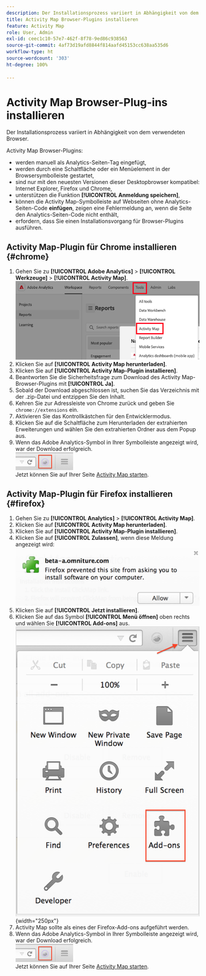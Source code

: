 ```yaml
---
description: Der Installationsprozess variiert in Abhängigkeit von dem verwendeten Browser.
title: Activity Map Browser-Plugins installieren
feature: Activity Map
role: User, Admin
exl-id: ceec1c10-57e7-462f-8f78-9ed86c938563
source-git-commit: 4af73d19afd8844f814aafd45153cc638aa535d6
workflow-type: ht
source-wordcount: '303'
ht-degree: 100%

---
```


# Activity Map Browser-Plug-ins installieren 

Der Installationsprozess variiert in Abhängigkeit von dem verwendeten Browser.

Activity Map Browser-Plugins:

* werden manuell als Analytics-Seiten-Tag eingefügt,
* werden durch eine Schaltfläche oder ein Menüelement in der Browsersymbolleiste gestartet,
* sind nur mit den neuesten Versionen dieser Desktopbrowser kompatibel: Internet Explorer, Firefox und Chrome,
* unterstützen die Funktion **[!UICONTROL Anmeldung speichern]**,
* können die Activity Map-Symbolleiste auf Webseiten ohne Analytics-Seiten-Code **einfügen**, zeigen eine Fehlermeldung an, wenn die Seite den Analytics-Seiten-Code nicht enthält,
* erfordern, dass Sie einen Installationsvorgang für Browser-Plugins ausführen.

## Activity Map-Plugin für Chrome installieren {#chrome}

1. Gehen Sie zu **[!UICONTROL Adobe Analytics]** > **[!UICONTROL Werkzeuge]** > **[!UICONTROL Activity Map]**.  ![](assets/install_am.png)
1. Klicken Sie auf **[!UICONTROL Activity Map herunterladen]**.
1. Klicken Sie auf **[!UICONTROL Activity Map-Plugin installieren]**.
1. Beantworten Sie die Sicherheitsfrage zum Download des Activity Map-Browser-Plugins mit **[!UICONTROL Ja]**.
1. Sobald der Download abgeschlossen ist, suchen Sie das Verzeichnis mit der .zip-Datei und entzippen Sie den Inhalt.
1. Kehren Sie zur Adressleiste von Chrome zurück und geben Sie `chrome://extensions` ein.
1. Aktivieren Sie das Kontrollkästchen für den Entwicklermodus.
1. Klicken Sie auf die Schaltfläche zum Herunterladen der extrahierten Erweiterungen und wählen Sie den extrahierten Ordner aus dem Popup aus.
1. Wenn das Adobe Analytics-Symbol in Ihrer Symbolleiste angezeigt wird, war der Download erfolgreich. <br/><img src="./assets/an_icon.png" width="150px"/><br/>Jetzt können Sie auf Ihrer Seite [Activity Map starten](/help/analyze/activity-map/activitymap-getting-started/activitymap-launch.md).

## Activity Map-Plugin für Firefox installieren {#firefox}

1. Gehen Sie zu **[!UICONTROL Analytics]** > **[!UICONTROL Activity Map]**.
1. Klicken Sie auf **[!UICONTROL Activity Map herunterladen]**.
1. Klicken Sie auf **[!UICONTROL Activity Map-Plugin installieren]**.
1. Klicken Sie auf **[!UICONTROL Zulassen]**, wenn diese Meldung angezeigt wird: ![](assets/firefox_install2.png)
1. Klicken Sie auf **[!UICONTROL Jetzt installieren]**.
1. Klicken Sie auf das Symbol **[!UICONTROL Menü öffnen]** oben rechts und wählen Sie **[!UICONTROL Add-ons]** aus.![](assets/firefox_install3.png){width="250px"}
1. Activity Map sollte als eines der Firefox-Add-ons aufgeführt werden.
1. Wenn das Adobe Analytics-Symbol in Ihrer Symbolleiste angezeigt wird, war der Download erfolgreich. <br/><img src="./assets/an_icon.png" width="150px"/><br/>Jetzt können Sie auf Ihrer Seite [Activity Map starten](/help/analyze/activity-map/activitymap-getting-started/activitymap-launch.md).

